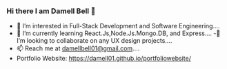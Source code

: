 ### Hi there I am Damell Bell 👋
- 👀 I’m interested in Full-Stack Development and Software Engineering....
- 🌱 I’m currently learning React.Js,Node.Js.Mongo.DB, and Express....
-🤔 I’m looking to collaborate on any UX design projects....
- 📫 Reach me at damellbell01@gmail.com....
- Portfolio Website: https://damell01.github.io/portfoliowebsite/



